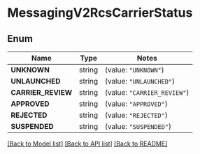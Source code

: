 # MessagingV2RcsCarrierStatus

## Enum

Name | Type | Notes
------------ | ------------- | -------------
**UNKNOWN** | string | (value: `"UNKNOWN"`)
**UNLAUNCHED** | string | (value: `"UNLAUNCHED"`)
**CARRIER_REVIEW** | string | (value: `"CARRIER_REVIEW"`)
**APPROVED** | string | (value: `"APPROVED"`)
**REJECTED** | string | (value: `"REJECTED"`)
**SUSPENDED** | string | (value: `"SUSPENDED"`)


[[Back to Model list]](../README.md#documentation-for-models) [[Back to API list]](../README.md#documentation-for-api-endpoints) [[Back to README]](../README.md)


